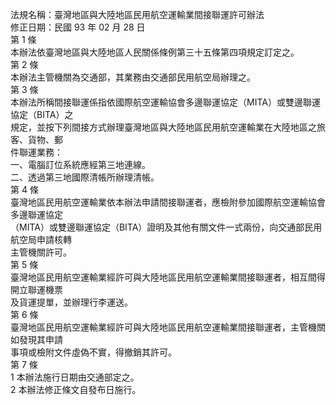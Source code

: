 法規名稱：臺灣地區與大陸地區民用航空運輸業間接聯運許可辦法  
修正日期：民國 93 年 02 月 28 日  
第 1 條  
本辦法依臺灣地區與大陸地區人民關係條例第三十五條第四項規定訂定之。  
第 2 條  
本辦法主管機關為交通部，其業務由交通部民用航空局辦理之。  
第 3 條  
本辦法所稱間接聯運係指依國際航空運輸協會多邊聯運協定（MITA）或雙邊聯運協定（BITA）之  
規定，並按下列間接方式辦理臺灣地區與大陸地區民用航空運輸業在大陸地區之旅客、貨物、郵  
件聯運業務：  
一、電腦訂位系統應經第三地連線。  
二、透過第三地國際清帳所辦理清帳。  
第 4 條  
臺灣地區民用航空運輸業依本辦法申請間接聯運者，應檢附參加國際航空運輸協會多邊聯運協定  
（MITA）或雙邊聯運協定（BITA）證明及其他有關文件一式兩份，向交通部民用航空局申請核轉  
主管機關許可。  
第 5 條  
臺灣地區民用航空運輸業經許可與大陸地區民用航空運輸業間接聯運者，相互間得開立聯運機票  
及貨運提單，並辦理行李運送。  
第 6 條  
臺灣地區民用航空運輸業經許可與大陸地區民用航空運輸業間接聯運者，主管機關如發現其申請  
事項或檢附文件虛偽不實，得撤銷其許可。  
第 7 條  
1 本辦法施行日期由交通部定之。  
2 本辦法修正條文自發布日施行。  


